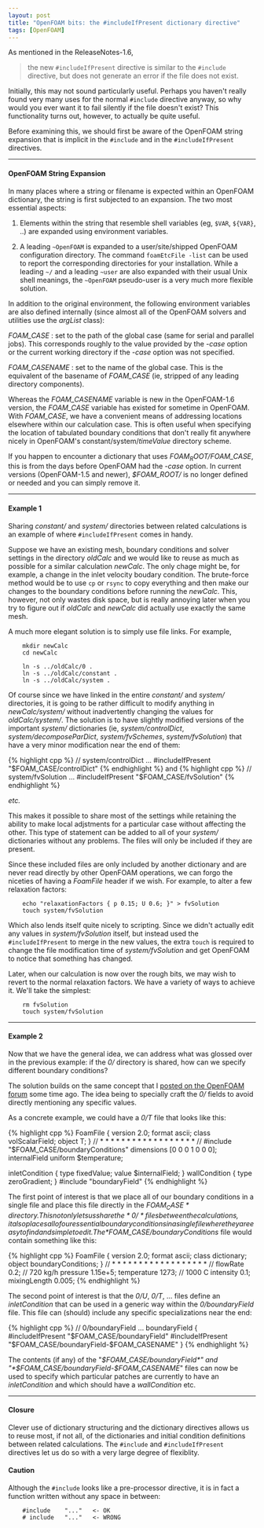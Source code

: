 ```yaml
---
layout: post
title: "OpenFOAM bits: the #includeIfPresent dictionary directive"
tags: [OpenFOAM]
---
```


As mentioned in the ReleaseNotes-1.6,

> the new `#includeIfPresent` directive is similar to the `#include`
> directive, but does not generate an error if the file does not exist.

Initially, this may not sound particularly useful. Perhaps you haven't
really found very many uses for the normal `#include` directive anyway, so
why would you ever want it to fail silently if the file doesn't exist? This
functionality turns out, however, to actually be quite useful.

Before examining this, we should first be aware of the OpenFOAM string
expansion that is implicit in the `#include` and in the `#includeIfPresent`
directives.

---------------
#### OpenFOAM String Expansion

In many places where a string or filename is expected within an OpenFOAM
dictionary, the string is first subjected to an expansion. The two most
essential aspects:

1. Elements within the string that resemble shell variables
   (eg, `$VAR`, `${VAR}`, ..) are expanded using environment variables.

2. A leading `~OpenFOAM` is expanded to a user/site/shipped OpenFOAM
   configuration directory. The command `foamEtcFile -list` can be used to
   report the corresponding directories for your installation. While a
   leading `~/` and a leading `~user` are also expanded with their usual
   Unix shell meanings, the `~OpenFOAM` pseudo-user is a very much more
   flexible solution.

In addition to the original environment, the following environment variables
are also defined internally (since almost all of the OpenFOAM solvers and
utilities use the *argList* class):

*FOAM_CASE*
: set to the path of the global case (same for serial and parallel jobs).
  This corresponds roughly to the value provided by the *-case* option or
  the current working directory if the *-case* option was not specified.

*FOAM_CASENAME*
: set to the name of the global case. This is the equivalent of the basename
  of *FOAM_CASE* (ie, stripped of any leading directory components).


Whereas the *FOAM_CASENAME* variable is new in the OpenFOAM-1.6 version, the
*FOAM_CASE* variable has existed for sometime in OpenFOAM. With *FOAM_CASE*,
we have a convenient means of addressing locations elsewhere within our
calculation case. This is often useful when specifying the location of
tabulated boundary conditions that don't really fit anywhere nicely in
OpenFOAM's constant/system/*timeValue* directory scheme.

If you happen to encounter a dictionary that uses *$FOAM_ROOT/$FOAM_CASE*,
this is from the days before OpenFOAM had the *-case* option. In current
versions (OpenFOAM-1.5 and newer), *$FOAM_ROOT/* is no longer defined or
needed and you can simply remove it.

---------------
#### Example 1

Sharing *constant/* and *system/* directories between related calculations
is an example of where `#includeIfPresent` comes in handy.

Suppose we have an existing mesh, boundary conditions and solver settings in
the directory *oldCalc* and we would like to reuse as much as possible for a
similar calculation *newCalc*. The only chage might be, for example, a
change in the inlet velocity boudary condition. The brute-force method would
be to use `cp` or `rsync` to copy everything and then make our changes to
the boundary conditions before running the *newCalc*. This, however, not
only wastes disk space, but is really annoying later when you try to figure
out if *oldCalc* and *newCalc* did actually use exactly the same mesh.

A much more elegant solution is to simply use file links. For example,

        mkdir newCalc
        cd newCalc

        ln -s ../oldCalc/0 .
        ln -s ../oldCalc/constant .
        ln -s ../oldCalc/system .


Of course since we have linked in the entire *constant/* and *system/*
directories, it is going to be rather difficult to modify anything in
*newCalc/system/* without inadvertently changing the values for
*oldCalc/system/*. The solution is to have slightly modified versions of 
the important *system/* dictionaries (ie, *system/controlDict*,
*system/decomposeParDict*, *system/fvSchemes*, *system/fvSolution*) that
have a very minor modification near the end of them:

{% highlight cpp %}
// system/controlDict
...
#includeIfPresent "$FOAM_CASE/controlDict"
{% endhighlight %}
and
{% highlight cpp %}
// system/fvSolution
...
#includeIfPresent "$FOAM_CASE/fvSolution"
{% endhighlight %}

*etc.* 

This makes it possible to share most of the settings while retaining the
ability to make local adjstments for a particular case without affecting the
other. This type of statement can be added to all of your *system/*
dictionaries without any problems. The files will only be included if they
are present.

Since these included files are only included by another dictionary and are
never read directly by other OpenFOAM operations, we can forgo the niceties
of having a *FoamFile* header if we wish. For example, to alter a few
relaxation factors:

        echo "relaxationFactors { p 0.15; U 0.6; }" > fvSolution
        touch system/fvSolution

Which also lends itself quite nicely to scripting. Since we didn't actually
edit any values in *system/fvSolution* itself, but instead used the
`#includeIfPresent` to merge in the new values, the extra `touch` is
required to change the file modification time of *system/fvSolution* and get
OpenFOAM to notice that something has changed.

Later, when our calculation is now over the rough bits, we may wish to
revert to the normal relaxation factors. We have a variety of ways to
achieve it. We'll take the simplest:

        rm fvSolution
        touch system/fvSolution


---------------
#### Example 2

Now that we have the general idea, we can address what was glossed over in
the previous example: if the *0/* directory is shared, how can we specify
different boundary conditions?

The solution builds on the same concept that I [posted on the OpenFOAM
forum](http://www.cfd-online.com/Forums/openfoam-code-other/60787-openfoam-15-a.html#post191327)
some time ago. The idea being to specially craft the *0/* fields to avoid
directly mentioning any specific values.

As a concrete example, we could have a *0/T* file that looks like this:

{% highlight cpp %}
FoamFile
{
    version     2.0;
    format      ascii;
    class       volScalarField;
    object      T;
}
// * * * * * * * * * * * * * * * * * * //
#include        "$FOAM_CASE/boundaryConditions"
dimensions      [0 0 0 1 0 0 0];                                               
internalField   uniform $temperature;

inletCondition
{
    type        fixedValue;
    value       $internalField;
}
wallCondition
{
    type        zeroGradient;
}
#include        "boundaryField"
{% endhighlight %}

The first point of interest is that we place all of our boundary conditions
in a single file and place this file directly in the *$FOAM_CASE* directory.
This not only lets us share the *0/* files between the calculations, it also
places all of our essential boundary conditions in a single file where they
are easy to find and simple to edit. The *$FOAM_CASE/boundaryConditions*
file would contain something like this:

{% highlight cpp %}
FoamFile
{
    version     2.0;
    format      ascii;
    class       dictionary;
    object      boundaryConditions;
}
// * * * * * * * * * * * * * * * * * * //
flowRate        0.2;     // 720 kg/h
pressure        1.15e+5; 
temperature     1273;    // 1000 C
intensity       0.1;
mixingLength    0.005;
{% endhighlight %}


The second point of interest is that the *0/U*, *0/T*, ... files define an
*inletCondition* that can be used in a generic way within the
*0/boundaryField* file. This file can (should) include any specific
specializations near the end:

{% highlight cpp %}
// 0/boundaryField
...
boundaryField
{
    #includeIfPresent   "$FOAM_CASE/boundaryField"
    #includeIfPresent   "$FOAM_CASE/boundaryField-$FOAM_CASENAME"
}
{% endhighlight %}


The contents (if any) of the "*$FOAM_CASE/boundaryField*" and
"*$FOAM_CASE/boundaryField-$FOAM_CASENAME*" files can now be used to specify
which particular patches are currently to have an *inletCondition* and which
should have a *wallCondition* etc.

---------------
#### Closure

Clever use of dictionary structuring and the dictionary directives allows us
to reuse most, if not all, of the dictionaries and initial condition
definitions between related calculations. The `#include` and
`#includeIfPresent` directives let us do so with a very large degree of
flexiblity.

#### Caution

Although the `#include` looks like a pre-processor directive, it is in fact
a function written without any space in between:

        #include    "..."   <- OK
        # include   "..."   <- WRONG
